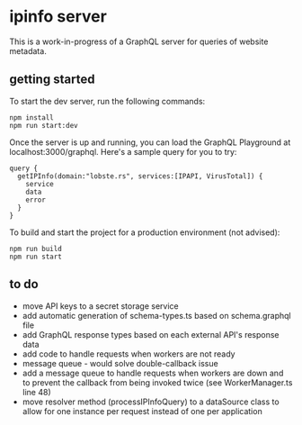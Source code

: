 # ipinfo server
This is a work-in-progress of a GraphQL server for queries of website metadata.

## getting started
To start the dev server, run the following commands:
```
npm install
npm run start:dev
```

Once the server is up and running, you can load the GraphQL Playground at localhost:3000/graphql.
Here's a sample query for you to try:
```
query {
  getIPInfo(domain:"lobste.rs", services:[IPAPI, VirusTotal]) {
    service
    data
    error
  }
}
```


To build and start the project for a production environment (not advised):
```
npm run build
npm run start
```

## to do
* move API keys to a secret storage service
* add automatic generation of schema-types.ts based on schema.graphql file
* add GraphQL response types based on each external API's response data
* add code to handle requests when workers are not ready
* message queue - would solve double-callback issue
* add a message queue to handle requests when workers are down and to prevent the callback from being invoked twice (see WorkerManager.ts line 48)
* move resolver method (processIPInfoQuery) to a dataSource class to allow for one instance per request instead of one per application

